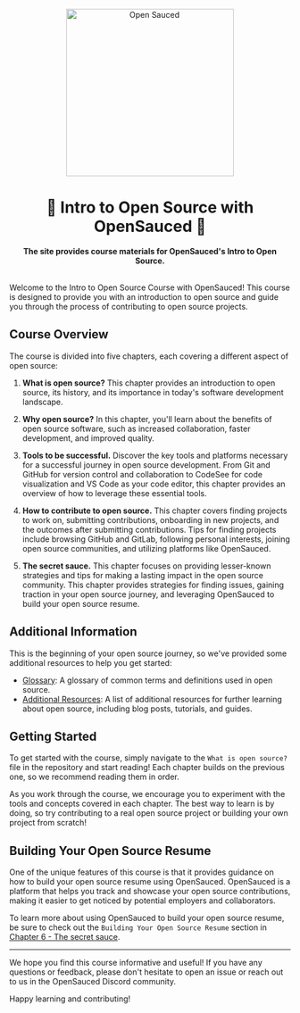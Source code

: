 <div align="center">
  <br>
  <img alt="Open Sauced" src="https://i.ibb.co/7jPXt0Z/logo1-92f1a87f.png" width="300px">
  <h1>🍕 Intro to Open Source with OpenSauced 🍕</h1>
  <strong>The site provides course materials for OpenSauced's Intro to Open Source.</strong>
</div>
<br> 

Welcome to the Intro to Open Source Course with OpenSauced! This course is designed to provide you with an introduction to open source and guide you through the process of contributing to open source projects. 

## Course Overview

The course is divided into five chapters, each covering a different aspect of open source:

1. **What is open source?** This chapter provides an introduction to open source, its history, and its importance in today's software development landscape.

2. **Why open source?** In this chapter, you'll learn about the benefits of open source software, such as increased collaboration, faster development, and improved quality.

3. **Tools to be successful.** Discover the key tools and platforms necessary for a successful journey in open source development. From Git and GitHub for version control and collaboration to CodeSee for code visualization and VS Code as your code editor, this chapter provides an overview of how to leverage these essential tools. 

4. **How to contribute to open source.** 
This chapter covers finding projects to work on, submitting contributions, onboarding in new projects, and the outcomes after submitting contributions. Tips for finding projects include browsing GitHub and GitLab, following personal interests, joining open source communities, and utilizing platforms like OpenSauced.

5. **The secret sauce.** 
This chapter focuses on providing lesser-known strategies and tips for making a lasting impact in the open source community. This chapter provides strategies for finding issues, gaining traction in your open source journey, and leveraging OpenSauced to build your open source resume.

## Additional Information
This is the beginning of your open source journey, so we've provided some additional resources to help you get started:
- [Glossary](09-glossary.md): A glossary of common terms and definitions used in open source.
- [Additional Resources](./08-additional-resources.md): A list of additional resources for further learning about open source, including blog posts, tutorials, and guides.

## Getting Started

To get started with the course, simply navigate to the `What is open source?` file in the repository and start reading! Each chapter builds on the previous one, so we recommend reading them in order.

As you work through the course, we encourage you to experiment with the tools and concepts covered in each chapter. The best way to learn is by doing, so try contributing to a real open source project or building your own project from scratch!

## Building Your Open Source Resume

One of the unique features of this course is that it provides guidance on how to build your open source resume using OpenSauced. OpenSauced is a platform that helps you track and showcase your open source contributions, making it easier to get noticed by potential employers and collaborators.

To learn more about using OpenSauced to build your open source resume, be sure to check out the `Building Your Open Source Resume` section in [Chapter 6 - The secret sauce](./06-the-secret-sauce.md).

<hr/>

We hope you find this course informative and useful! If you have any questions or feedback, please don't hesitate to open an issue or reach out to us in the OpenSauced Discord community.

Happy learning and contributing!
